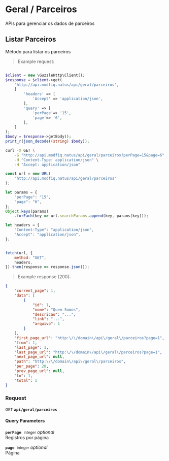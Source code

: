 # Geral / Parceiros

APIs para gerenciar os dados de parceiros

## Listar Parceiros


Método para listar os parceiros

> Example request:

```php

$client = new \GuzzleHttp\Client();
$response = $client->get(
    'http://api.modfiq.natus/api/geral/parceiros',
    [
        'headers' => [
            'Accept' => 'application/json',
        ],
        'query' => [
            'perPage'=> '15',
            'page'=> '6',
        ],
    ]
);
$body = $response->getBody();
print_r(json_decode((string) $body));
```

```bash
curl -X GET \
    -G "http://api.modfiq.natus/api/geral/parceiros?perPage=15&page=6" \
    -H "Content-Type: application/json" \
    -H "Accept: application/json"
```

```javascript
const url = new URL(
    "http://api.modfiq.natus/api/geral/parceiros"
);

let params = {
    "perPage": "15",
    "page": "6",
};
Object.keys(params)
    .forEach(key => url.searchParams.append(key, params[key]));

let headers = {
    "Content-Type": "application/json",
    "Accept": "application/json",
};


fetch(url, {
    method: "GET",
    headers,
}).then(response => response.json());
```


> Example response (200):

```json
{
    "current_page": 1,
    "data": [
        {
            "id": 1,
            "nome": "Quem Somos",
            "descricao": "...",
            "link": "...",
            "arquivo": 1
        }
    ],
    "first_page_url": "http:\/\/domain\/api\/geral\/parceiros?page=1",
    "from": 1,
    "last_page": 1,
    "last_page_url": "http:\/\/domain\/api\/geral\/parceiros?page=1",
    "next_page_url": null,
    "path": "http:\/\/domain\/api\/geral\/parceiros",
    "per_page": 20,
    "prev_page_url": null,
    "to": 1,
    "total": 1
}
```
<div id="execution-results-GETapi-geral-parceiros" hidden>
    <blockquote>Received response<span id="execution-response-status-GETapi-geral-parceiros"></span>:</blockquote>
    <pre class="json"><code id="execution-response-content-GETapi-geral-parceiros"></code></pre>
</div>
<div id="execution-error-GETapi-geral-parceiros" hidden>
    <blockquote>Request failed with error:</blockquote>
    <pre><code id="execution-error-message-GETapi-geral-parceiros"></code></pre>
</div>
<form id="form-GETapi-geral-parceiros" data-method="GET" data-path="api/geral/parceiros" data-authed="0" data-hasfiles="0" data-headers='{"Content-Type":"application\/json","Accept":"application\/json"}' onsubmit="event.preventDefault(); executeTryOut('GETapi-geral-parceiros', this);">
<h3>
    Request&nbsp;&nbsp;&nbsp;
    </h3>
<p>
<small class="badge badge-green">GET</small>
 <b><code>api/geral/parceiros</code></b>
</p>
<h4 class="fancy-heading-panel"><b>Query Parameters</b></h4>
<p>
<b><code>perPage</code></b>&nbsp;&nbsp;<small>integer</small>     <i>optional</i> &nbsp;
<input type="number" name="perPage" data-endpoint="GETapi-geral-parceiros" data-component="query"  hidden>
<br>
Registros por página</p>
<p>
<b><code>page</code></b>&nbsp;&nbsp;<small>integer</small>     <i>optional</i> &nbsp;
<input type="number" name="page" data-endpoint="GETapi-geral-parceiros" data-component="query"  hidden>
<br>
Página</p>
</form>



